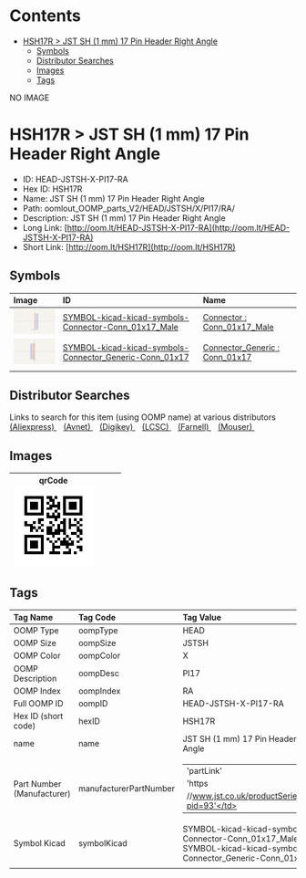 



Contents
========

* [HSH17R > JST SH (1 mm) 17 Pin Header Right Angle](#hsh17r--jst-sh-1-mm-17-pin-header-right-angle)
	* [Symbols](#symbols)
	* [Distributor Searches](#distributor-searches)
	* [Images](#images)
	* [Tags](#tags)
  
NO IMAGE  
# HSH17R > JST SH (1 mm) 17 Pin Header Right Angle

- ID: HEAD-JSTSH-X-PI17-RA
- Hex ID: HSH17R
- Name: JST SH (1 mm) 17 Pin Header Right Angle
- Path: oomlout_OOMP_parts_V2/HEAD/JSTSH/X/PI17/RA/
- Description: JST SH (1 mm) 17 Pin Header Right Angle
- Long Link: [http://oom.lt/HEAD-JSTSH-X-PI17-RA](http://oom.lt/HEAD-JSTSH-X-PI17-RA)
- Short Link: [http://oom.lt/HSH17R](http://oom.lt/HSH17R)

## Symbols
  

|Image|ID|Name|
| :--- | :--- | :--- |
|[![](https://raw.githubusercontent.com/oomlout/oomlout_OOMP_eda_V2/main/SYMBOL/kicad/kicad-symbols/Connector/Conn_01x17_Male/image_140.png)](https://github.com/oomlout/oomlout_OOMP_eda_V2/tree/main/SYMBOL/kicad/kicad-symbols/Connector/Conn_01x17_Male/)|[SYMBOL-kicad-kicad-symbols-Connector-Conn_01x17_Male](https://github.com/oomlout/oomlout_OOMP_eda_V2/tree/main/SYMBOL/kicad/kicad-symbols/Connector/Conn_01x17_Male/)|[Connector : Conn_01x17_Male](https://github.com/oomlout/oomlout_OOMP_eda_V2/tree/main/SYMBOL/kicad/kicad-symbols/Connector/Conn_01x17_Male/)|
|[![](https://raw.githubusercontent.com/oomlout/oomlout_OOMP_eda_V2/main/SYMBOL/kicad/kicad-symbols/Connector_Generic/Conn_01x17/image_140.png)](https://github.com/oomlout/oomlout_OOMP_eda_V2/tree/main/SYMBOL/kicad/kicad-symbols/Connector_Generic/Conn_01x17/)|[SYMBOL-kicad-kicad-symbols-Connector_Generic-Conn_01x17](https://github.com/oomlout/oomlout_OOMP_eda_V2/tree/main/SYMBOL/kicad/kicad-symbols/Connector_Generic/Conn_01x17/)|[Connector_Generic : Conn_01x17](https://github.com/oomlout/oomlout_OOMP_eda_V2/tree/main/SYMBOL/kicad/kicad-symbols/Connector_Generic/Conn_01x17/)|
||||

## Distributor Searches
  
Links to search for this item (using OOMP name) at various distributors  
[(Aliexpress) ](https://www.aliexpress.com/wholesale?SearchText=1117JST+SH+1+mm+17+Pin+Header+Right+Angle)&nbsp;&nbsp;&nbsp;[(Avnet) ](https://www.avnet.com/shop/us/search/JST+SH+1+mm+17+Pin+Header+Right+Angle)&nbsp;&nbsp;&nbsp;[(Digikey) ](https://www.digikey.co.uk/en/products/result?s=JST+SH+1+mm+17+Pin+Header+Right+Angle)&nbsp;&nbsp;&nbsp;[(LCSC) ](https://www.lcsc.com/search?q=JST+SH+1+mm+17+Pin+Header+Right+Angle)&nbsp;&nbsp;&nbsp;[(Farnell) ](https://uk.farnell.com/search?st=JST+SH+1+mm+17+Pin+Header+Right+Angle)&nbsp;&nbsp;&nbsp;[(Mouser) ](https://www.mouser.com/c/?q=JST+SH+1+mm+17+Pin+Header+Right+Angle)&nbsp;&nbsp;&nbsp;
## Images
  

|qrCode<br>[![](https://raw.githubusercontent.com/oomlout/oomlout_OOMP_parts_V2/main/HEAD/JSTSH/X/PI17/RA/qrCode_140.png)](https://github.com/oomlout/oomlout_OOMP_parts_V2/tree/main/HEAD/JSTSH/X/PI17/RA/qrCode.png)||||
| :---: | :---: | :---: | :---: |

## Tags
  

|Tag Name|Tag Code|Tag Value|
| :--- | :--- | :--- |
|OOMP Type|oompType|HEAD|
|OOMP Size|oompSize|JSTSH|
|OOMP Color|oompColor|X|
|OOMP Description|oompDesc|PI17|
|OOMP Index|oompIndex|RA|
|Full OOMP ID|oompID|HEAD-JSTSH-X-PI17-RA|
|Hex ID (short code)|hexID|HSH17R|
|name|name|JST SH (1 mm) 17 Pin Header Right Angle|
|Part Number (Manufacturer)|manufacturerPartNumber|<table><tr><td>'partLink'</td></tr><tr><td> 'https</td></tr><tr><td>//www.jst.co.uk/productSeries.php?pid=93'</td></tr></table>|
|Symbol Kicad|symbolKicad|SYMBOL-kicad-kicad-symbols-Connector-Conn_01x17_Male, SYMBOL-kicad-kicad-symbols-Connector_Generic-Conn_01x17|
||||
